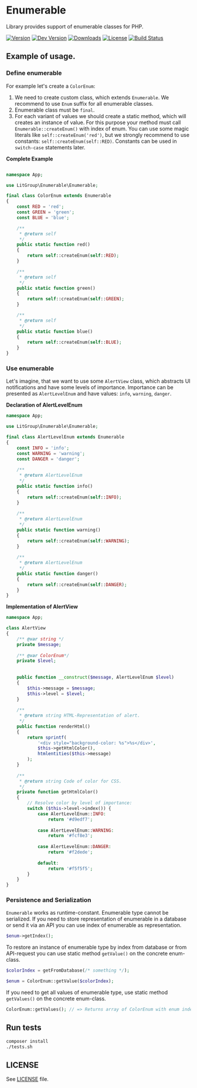 Enumerable
==========

Library provides support of enumerable classes for PHP.

[![Version](https://img.shields.io/packagist/v/litgroup/enumerable.svg)](https://packagist.org/packages/litgroup/enumerable)
[![Dev Version](https://img.shields.io/packagist/vpre/litgroup/enumerable.svg)](https://packagist.org/packages/litgroup/enumerable)
[![Downloads](https://img.shields.io/packagist/dt/litgroup/enumerable.svg)](https://packagist.org/packages/litgroup/enumerable)
[![License](https://img.shields.io/badge/license-MIT-blue.svg)][license]
[![Build Status](https://travis-ci.org/LitGroup/enumerable.php.svg?branch=master)](https://travis-ci.org/LitGroup/enumerable.php)

Example of usage.
-----------------

###  Define enumerable

For example let's create a `ColorEnum`:
    
1. We need to create custom class, which extends `Enumerable`.
   We recommend to use `Enum` suffix for all enumerable classes.
2. Enumerable class must be `final`.
3. For each variant of values we should create a static method, which
   will creates an instance of value. For this purpose your method
   must call `Enumerable::createEnum()` with index of enum.
   You can use some magic literals like `self::createEnum('red')`,
   but we strongly recommend to use constants: `self::createEnum(self::RED)`.
   Constants can be used in `switch-case` statements later.
    

**Complete Example**

```php

namespace App;

use LitGroup\Enumerable\Enumerable;

final class ColorEnum extends Enumerable
{
    const RED = 'red';
    const GREEN = 'green';
    const BLUE = 'blue';

    /**
     * @return self
     */
    public static function red()
    {
        return self::createEnum(self::RED);
    }

    /**
     * @return self
     */
    public static function green()
    {
        return self::createEnum(self::GREEN);
    }

    /**
     * @return self
     */
    public static function blue()
    {
        return self::createEnum(self::BLUE);
    }
}
```

### Use enumerable

Let's imagine, that we want to use some `AlertView` class, which abstracts
UI notifications and have some levels of importance. Importance can be
presented as `AlertLevelEnum` and have values: `info`, `warning`, `danger`.

**Declaration of AlertLevelEnum**

```php
namespace App;

use LitGroup\Enumerable\Enumerable;

final class AlertLevelEnum extends Enumerable
{
    const INFO = 'info';
    const WARNING = 'warning';
    const DANGER = 'danger';
 
    /**
     * @return AlertLevelEnum
     */
    public static function info()
    {
        return self::createEnum(self::INFO);
    }
    
    /**
     * @return AlertLevelEnum
     */
    public static function warning()
    {
        return self::createEnum(self::WARNING);
    }
    
    /**
     * @return AlertLevelEnum
     */
    public static function danger()
    {
        return self::createEnum(self::DANGER);
    }
}

```

**Implementation of AlertView**

```php
namespace App;

class AlertView
{
    /** @var string */
    private $message;
    
    /** @var ColorEnum*/
    private $level;
    
    
    public function __construct($message, AlertLevelEnum $level)
    {
        $this->message = $message;
        $this->level = $level;
    }
    
    /**
     * @return string HTML-Representation of alert.
     */
    public function renderHtml()
    {
        return sprintf(
            '<div style="background-color: %s">%s</div>',
            $this->getHtmlColor(),
            htmlentities($this->message)
        );
    }
    
    /**
     * @return string Code of color for CSS.
     */
    private function getHtmlColor()
    {
        // Resolve color by level of importance:
        switch ($this->level->index()) {
            case AlertLevelEnum::INFO:
                return '#d9edf7';
            
            case AlertLevelEnum::WARNING:
                return '#fcf8e3';
            
            case AlertLevelEnum::DANGER:
                return '#f2dede';
            
            default:
                return '#f5f5f5';
        }
    }
}
```

### Persistence and Serialization

`Enumerable` works as runtime-constant. Enumerable type cannot be serialized.
If you need to store representation of enumerable in a database or send
it via an API you can use index of enumerable as representation.

```php
$enum->getIndex();
```

To restore an instance of enumerable type by index from database or
from API-request you can use static method `getValue()` on the concrete
enum-class.

```php
$colorIndex = getFromDatabase(/* something */);

$enum = ColorEnum::getValue($colorIndex);
```

If you need to get all values of enumerable type, use static method
`getValues()` on the concrete enum-class.

```php
ColorEnum::getValues(); // => Returns array of ColorEnum with enum index as key
```

Run tests
---------

```bash
composer install
./tests.sh
```

LICENSE
-------

See [LICENSE][license] file.

[license]: https://raw.githubusercontent.com/LitGroup/enumerable.php/master/LICENSE